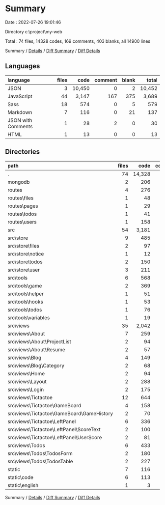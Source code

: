 # Summary

Date : 2022-07-26 19:01:46

Directory c:\\project\\my-web

Total : 74 files,  14328 codes, 169 comments, 403 blanks, all 14900 lines

Summary / [Details](details.md) / [Diff Summary](diff.md) / [Diff Details](diff-details.md)

## Languages
| language | files | code | comment | blank | total |
| :--- | ---: | ---: | ---: | ---: | ---: |
| JSON | 3 | 10,450 | 0 | 2 | 10,452 |
| JavaScript | 44 | 3,147 | 167 | 375 | 3,689 |
| Sass | 18 | 574 | 0 | 5 | 579 |
| Markdown | 7 | 116 | 0 | 21 | 137 |
| JSON with Comments | 1 | 28 | 2 | 0 | 30 |
| HTML | 1 | 13 | 0 | 0 | 13 |

## Directories
| path | files | code | comment | blank | total |
| :--- | ---: | ---: | ---: | ---: | ---: |
| . | 74 | 14,328 | 169 | 403 | 14,900 |
| mongodb | 2 | 206 | 15 | 28 | 249 |
| routes | 4 | 276 | 16 | 36 | 328 |
| routes\\files | 1 | 48 | 2 | 9 | 59 |
| routes\\pages | 1 | 29 | 0 | 4 | 33 |
| routes\\todos | 1 | 41 | 3 | 5 | 49 |
| routes\\users | 1 | 158 | 11 | 18 | 187 |
| src | 54 | 3,181 | 117 | 299 | 3,597 |
| src\\store | 9 | 485 | 36 | 66 | 587 |
| src\\store\\files | 2 | 97 | 2 | 15 | 114 |
| src\\store\\notice | 1 | 12 | 0 | 2 | 14 |
| src\\store\\todos | 2 | 150 | 13 | 19 | 182 |
| src\\store\\user | 3 | 211 | 20 | 27 | 258 |
| src\\tools | 6 | 568 | 41 | 72 | 681 |
| src\\tools\\game | 2 | 369 | 30 | 53 | 452 |
| src\\tools\\helper | 1 | 51 | 6 | 9 | 66 |
| src\\tools\\hooks | 1 | 53 | 4 | 10 | 67 |
| src\\tools\\todos | 1 | 76 | 0 | 0 | 76 |
| src\\tools\\variables | 1 | 19 | 1 | 0 | 20 |
| src\\views | 35 | 2,042 | 40 | 154 | 2,236 |
| src\\views\\About | 7 | 259 | 0 | 12 | 271 |
| src\\views\\About\\ProjectList | 2 | 94 | 0 | 6 | 100 |
| src\\views\\About\\Resume | 2 | 57 | 0 | 3 | 60 |
| src\\views\\Blog | 4 | 149 | 0 | 11 | 160 |
| src\\views\\Blog\\Category | 2 | 68 | 0 | 5 | 73 |
| src\\views\\Home | 2 | 94 | 0 | 5 | 99 |
| src\\views\\Layout | 2 | 288 | 5 | 22 | 315 |
| src\\views\\Login | 2 | 175 | 4 | 19 | 198 |
| src\\views\\Tictactoe | 12 | 644 | 18 | 53 | 715 |
| src\\views\\Tictactoe\\GameBoard | 4 | 158 | 1 | 12 | 171 |
| src\\views\\Tictactoe\\GameBoard\\GameHistory | 2 | 70 | 0 | 6 | 76 |
| src\\views\\Tictactoe\\LeftPanel | 6 | 336 | 5 | 21 | 362 |
| src\\views\\Tictactoe\\LeftPanel\\ScoreText | 2 | 100 | 0 | 3 | 103 |
| src\\views\\Tictactoe\\LeftPanel\\UserScore | 2 | 81 | 3 | 8 | 92 |
| src\\views\\Todos | 6 | 433 | 13 | 32 | 478 |
| src\\views\\Todos\\TodosForm | 2 | 180 | 4 | 14 | 198 |
| src\\views\\Todos\\TodosTable | 2 | 227 | 9 | 16 | 252 |
| static | 7 | 116 | 0 | 21 | 137 |
| static\\code | 6 | 113 | 0 | 18 | 131 |
| static\\english | 1 | 3 | 0 | 3 | 6 |

Summary / [Details](details.md) / [Diff Summary](diff.md) / [Diff Details](diff-details.md)
